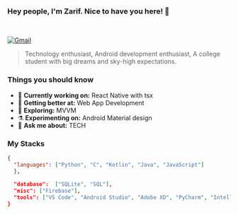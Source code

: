 ### Hey people, I'm Zarif. Nice to have you here! 👋
<br/> 

[![Gmail](https://img.shields.io/badge/%20-Send%20Mail-black?color=222244&labelColor=000000&logo=gmail&logoColor=f5f7fe)](mailto:mdzarifahsan@gmail.com?subject=From%20GitHub&&body=Hi,%20there.%20Found%20you%20on%20GitHub!%20Let's%20talk%20about...)

> Technology enthusiast, Android development enthusiast,
A college student with big dreams and sky-high expectations.<br/>

### Things you should know

- 🔭 <b>Currently working on:</b> React Native with tsx
- 🌱 <b>Getting better at:</b> Web App Development
- 🤔 <b>Exploring:</b> MVVM
- ⚗️ <b>Experimenting on:</b> Android Material design
- 💬 <b>Ask me about:</b> TECH

### My Stacks

```json
{
  "languages": ["Python", "C", "Kotlin", "Java", "JavaScript"]    
  },
  
  "database":  ["SQLite", "SQL"],
  "misc": ["Firebase"],
  "tools": ["VS Code", "Android Studio", "Adobe XD", "PyCharm", "IntelliJ", "Figma"],
}

```
